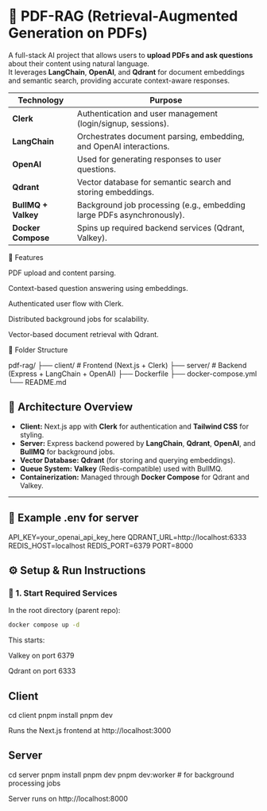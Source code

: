 # 🧠 PDF-RAG (Retrieval-Augmented Generation on PDFs)

A full-stack AI project that allows users to **upload PDFs and ask questions** about their content using natural language.  
It leverages **LangChain**, **OpenAI**, and **Qdrant** for document embeddings and semantic search, providing accurate context-aware responses.

| Technology          | Purpose                                                                |
| ------------------- | ---------------------------------------------------------------------- |
| **Clerk**           | Authentication and user management (login/signup, sessions).           |
| **LangChain**       | Orchestrates document parsing, embedding, and OpenAI interactions.     |
| **OpenAI**          | Used for generating responses to user questions.                       |
| **Qdrant**          | Vector database for semantic search and storing embeddings.            |
| **BullMQ + Valkey** | Background job processing (e.g., embedding large PDFs asynchronously). |
| **Docker Compose**  | Spins up required backend services (Qdrant, Valkey).                   |

🧾 Features

PDF upload and content parsing.

Context-based question answering using embeddings.

Authenticated user flow with Clerk.

Distributed background jobs for scalability.

Vector-based document retrieval with Qdrant.

🧰 Folder Structure

pdf-rag/
├── client/ # Frontend (Next.js + Clerk)
├── server/ # Backend (Express + LangChain + OpenAI)
├── Dockerfile
├── docker-compose.yml
└── README.md

## 🧩 Architecture Overview

- **Client:** Next.js app with **Clerk** for authentication and **Tailwind CSS** for styling.
- **Server:** Express backend powered by **LangChain**, **Qdrant**, **OpenAI**, and **BullMQ** for background jobs.
- **Vector Database:** **Qdrant** (for storing and querying embeddings).
- **Queue System:** **Valkey** (Redis-compatible) used with BullMQ.
- **Containerization:** Managed through **Docker Compose** for Qdrant and Valkey.

---

## 🧰 Example .env for server

API_KEY=your_openai_api_key_here
QDRANT_URL=http://localhost:6333
REDIS_HOST=localhost
REDIS_PORT=6379
PORT=8000

## ⚙️ Setup & Run Instructions

### 🐳 1. Start Required Services

In the root directory (parent repo):

```bash
docker compose up -d
```

This starts:

Valkey on port 6379

Qdrant on port 6333

## Client

cd client
pnpm install
pnpm dev

Runs the Next.js frontend at http://localhost:3000

## Server

cd server
pnpm install
pnpm dev
pnpm dev:worker # for background processing jobs

Server runs on http://localhost:8000
